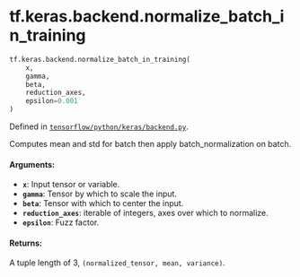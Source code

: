 <div itemscope itemtype="http://developers.google.com/ReferenceObject">
<meta itemprop="name" content="tf.keras.backend.normalize_batch_in_training" />
<meta itemprop="path" content="Stable" />
</div>

# tf.keras.backend.normalize_batch_in_training

``` python
tf.keras.backend.normalize_batch_in_training(
    x,
    gamma,
    beta,
    reduction_axes,
    epsilon=0.001
)
```



Defined in [`tensorflow/python/keras/backend.py`](https://www.tensorflow.org/code/tensorflow/python/keras/backend.py).

Computes mean and std for batch then apply batch_normalization on batch.

#### Arguments:

* <b>`x`</b>: Input tensor or variable.
* <b>`gamma`</b>: Tensor by which to scale the input.
* <b>`beta`</b>: Tensor with which to center the input.
* <b>`reduction_axes`</b>: iterable of integers,
        axes over which to normalize.
* <b>`epsilon`</b>: Fuzz factor.


#### Returns:

A tuple length of 3, `(normalized_tensor, mean, variance)`.